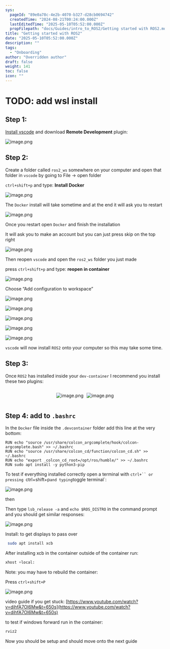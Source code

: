 ```yaml
---
sys:
  pageId: "89e0a78c-4e2b-4070-b327-d28cb0694742"
  createdTime: "2024-08-21T00:24:00.000Z"
  lastEditedTime: "2025-05-10T05:52:00.000Z"
  propFilepath: "docs/Guides/intro_to_ROS2/Getting started with ROS2.md"
title: "Getting started with ROS2"
date: "2025-05-10T05:52:00.000Z"
description: ""
tags:
  - "Onboarding"
author: "Overridden author"
draft: false
weight: 141
toc: false
icon: ""
---
```


# TODO: add wsl install

## Step 1:

[Install vscode](https://code.visualstudio.com/download) and download **Remote Development** plugin:

![image.png](https://prod-files-secure.s3.us-west-2.amazonaws.com/d518164a-d88e-44d1-a4ee-3adb3bd8bce0/efb52993-1881-4a40-b95e-6f020334f022/image.png?X-Amz-Algorithm=AWS4-HMAC-SHA256&X-Amz-Content-Sha256=UNSIGNED-PAYLOAD&X-Amz-Credential=ASIAZI2LB4663LGZI2NE%2F20250610%2Fus-west-2%2Fs3%2Faws4_request&X-Amz-Date=20250610T210846Z&X-Amz-Expires=3600&X-Amz-Security-Token=IQoJb3JpZ2luX2VjEO3%2F%2F%2F%2F%2F%2F%2F%2F%2F%2FwEaCXVzLXdlc3QtMiJHMEUCIEQ8rHOHBWHcSuj%2FnCdk30wajJoS1XIByz9eIsRbcpy%2FAiEArU5pnkDX%2BsuIm0njxzoFZLyzYcMqro6jrn3Dq4baUzUqiAQIxv%2F%2F%2F%2F%2F%2F%2F%2F%2F%2FARAAGgw2Mzc0MjMxODM4MDUiDHtPhq3UYk5bRRMCbircA0H8SQGj%2FoJCWUrRGzQfQ6IoGP6H3dY75A0IpVfHNR9OoD35YMih9FyOTC7aU7p5ZgL7vv%2BYMSoOETMV56%2BKnxmFexsGWlHwjP7TjUaT5SalRrNy1V%2BfdbZ530AXMGVLLSww5NnrypRnalvu2blOObaKjsUvOe%2Bu%2BgZhZK9LQszfWVHnMbjoxoMVl2doCZnDGCW0zZU0n0eDxCRjku%2FBnATcSwJcTK%2B2gw75Zhy2LM4BnpyyL2y2rBG%2F7fcqE8ZglPNow2M1%2FftNCWQHzQXMy68b0eWOI8JeURTp68bwVPpL1McjbYMi%2F%2BSxuXJp2FXAwrvhIdQ4yQnXYdUdSmA6n5v79pEuWG67qorXEr3lodHbUPp9BY3x%2BrMI4zB8Ah8xxrHi2JSFvBkZHy3leCjcwBACdvKxKCyAVOvAqEPRiK32%2FRAc8wsirT7kJjUQg5ic2htnz1hyIDpl8XzUojQwZz2AhxEu8r58KRpOtYx%2F3WdubmbMWs2UhA2oMMZ%2By7T9pqrKarX0hnR2UHCY4gMCfRfBtvM1lpzmPjD6lIEkRNiOnQ4GgK08tfEfv%2F%2BRdJcUZMddDsCZFT6JM6zNpTxt6BfxiA2cF2bwzfeyvc1TtYMAjvFg2XYUfNlefT9tMKSzosIGOqUBuQ6eR7K8ubvRtt%2F3Xrfck%2BiCVXlDrwG6tngvMELXz%2FOO9iT9BWYUri558S%2F0WksEAdwn6NOwfAqhtB6f6rTHDut3VEiPsSKmIwWLNfbMfDaR2r8EOaFluI6N9OJAHoI3GMlBcXWEVBzXGX61aTaeHupN00YUx8IeaGyghI7eWZ%2F%2BjpF1zh3datqLHO0ZEcnZ%2F3eQCGbFEpaX7fojQFLL%2B9A4LacG&X-Amz-Signature=634ac8c45bbb577fe16afd8ca60fa63656b3c6b47cf7ace0056c868a6090920b&X-Amz-SignedHeaders=host&x-amz-checksum-mode=ENABLED&x-id=GetObject)

## Step 2:

Create a folder called `ros2_ws` somewhere on your computer and open that folder in `vscode` by going to File → open folder 

`ctrl+shift+p` and type: **Install Docker**

![image.png](https://prod-files-secure.s3.us-west-2.amazonaws.com/d518164a-d88e-44d1-a4ee-3adb3bd8bce0/2269dc0e-1cd5-47ff-bceb-c04ad9b2eab0/image.png?X-Amz-Algorithm=AWS4-HMAC-SHA256&X-Amz-Content-Sha256=UNSIGNED-PAYLOAD&X-Amz-Credential=ASIAZI2LB4663LGZI2NE%2F20250610%2Fus-west-2%2Fs3%2Faws4_request&X-Amz-Date=20250610T210846Z&X-Amz-Expires=3600&X-Amz-Security-Token=IQoJb3JpZ2luX2VjEO3%2F%2F%2F%2F%2F%2F%2F%2F%2F%2FwEaCXVzLXdlc3QtMiJHMEUCIEQ8rHOHBWHcSuj%2FnCdk30wajJoS1XIByz9eIsRbcpy%2FAiEArU5pnkDX%2BsuIm0njxzoFZLyzYcMqro6jrn3Dq4baUzUqiAQIxv%2F%2F%2F%2F%2F%2F%2F%2F%2F%2FARAAGgw2Mzc0MjMxODM4MDUiDHtPhq3UYk5bRRMCbircA0H8SQGj%2FoJCWUrRGzQfQ6IoGP6H3dY75A0IpVfHNR9OoD35YMih9FyOTC7aU7p5ZgL7vv%2BYMSoOETMV56%2BKnxmFexsGWlHwjP7TjUaT5SalRrNy1V%2BfdbZ530AXMGVLLSww5NnrypRnalvu2blOObaKjsUvOe%2Bu%2BgZhZK9LQszfWVHnMbjoxoMVl2doCZnDGCW0zZU0n0eDxCRjku%2FBnATcSwJcTK%2B2gw75Zhy2LM4BnpyyL2y2rBG%2F7fcqE8ZglPNow2M1%2FftNCWQHzQXMy68b0eWOI8JeURTp68bwVPpL1McjbYMi%2F%2BSxuXJp2FXAwrvhIdQ4yQnXYdUdSmA6n5v79pEuWG67qorXEr3lodHbUPp9BY3x%2BrMI4zB8Ah8xxrHi2JSFvBkZHy3leCjcwBACdvKxKCyAVOvAqEPRiK32%2FRAc8wsirT7kJjUQg5ic2htnz1hyIDpl8XzUojQwZz2AhxEu8r58KRpOtYx%2F3WdubmbMWs2UhA2oMMZ%2By7T9pqrKarX0hnR2UHCY4gMCfRfBtvM1lpzmPjD6lIEkRNiOnQ4GgK08tfEfv%2F%2BRdJcUZMddDsCZFT6JM6zNpTxt6BfxiA2cF2bwzfeyvc1TtYMAjvFg2XYUfNlefT9tMKSzosIGOqUBuQ6eR7K8ubvRtt%2F3Xrfck%2BiCVXlDrwG6tngvMELXz%2FOO9iT9BWYUri558S%2F0WksEAdwn6NOwfAqhtB6f6rTHDut3VEiPsSKmIwWLNfbMfDaR2r8EOaFluI6N9OJAHoI3GMlBcXWEVBzXGX61aTaeHupN00YUx8IeaGyghI7eWZ%2F%2BjpF1zh3datqLHO0ZEcnZ%2F3eQCGbFEpaX7fojQFLL%2B9A4LacG&X-Amz-Signature=a61c6da57d32635cfdd8c3c4f975390b7c767f9631a24d2b09540cc99d71854e&X-Amz-SignedHeaders=host&x-amz-checksum-mode=ENABLED&x-id=GetObject)

The `Docker` install will take sometime and at the end it will ask you to restart

![image.png](https://prod-files-secure.s3.us-west-2.amazonaws.com/d518164a-d88e-44d1-a4ee-3adb3bd8bce0/ed233f78-be33-4b1f-b89c-9c346c0e961e/image.png?X-Amz-Algorithm=AWS4-HMAC-SHA256&X-Amz-Content-Sha256=UNSIGNED-PAYLOAD&X-Amz-Credential=ASIAZI2LB4663LGZI2NE%2F20250610%2Fus-west-2%2Fs3%2Faws4_request&X-Amz-Date=20250610T210846Z&X-Amz-Expires=3600&X-Amz-Security-Token=IQoJb3JpZ2luX2VjEO3%2F%2F%2F%2F%2F%2F%2F%2F%2F%2FwEaCXVzLXdlc3QtMiJHMEUCIEQ8rHOHBWHcSuj%2FnCdk30wajJoS1XIByz9eIsRbcpy%2FAiEArU5pnkDX%2BsuIm0njxzoFZLyzYcMqro6jrn3Dq4baUzUqiAQIxv%2F%2F%2F%2F%2F%2F%2F%2F%2F%2FARAAGgw2Mzc0MjMxODM4MDUiDHtPhq3UYk5bRRMCbircA0H8SQGj%2FoJCWUrRGzQfQ6IoGP6H3dY75A0IpVfHNR9OoD35YMih9FyOTC7aU7p5ZgL7vv%2BYMSoOETMV56%2BKnxmFexsGWlHwjP7TjUaT5SalRrNy1V%2BfdbZ530AXMGVLLSww5NnrypRnalvu2blOObaKjsUvOe%2Bu%2BgZhZK9LQszfWVHnMbjoxoMVl2doCZnDGCW0zZU0n0eDxCRjku%2FBnATcSwJcTK%2B2gw75Zhy2LM4BnpyyL2y2rBG%2F7fcqE8ZglPNow2M1%2FftNCWQHzQXMy68b0eWOI8JeURTp68bwVPpL1McjbYMi%2F%2BSxuXJp2FXAwrvhIdQ4yQnXYdUdSmA6n5v79pEuWG67qorXEr3lodHbUPp9BY3x%2BrMI4zB8Ah8xxrHi2JSFvBkZHy3leCjcwBACdvKxKCyAVOvAqEPRiK32%2FRAc8wsirT7kJjUQg5ic2htnz1hyIDpl8XzUojQwZz2AhxEu8r58KRpOtYx%2F3WdubmbMWs2UhA2oMMZ%2By7T9pqrKarX0hnR2UHCY4gMCfRfBtvM1lpzmPjD6lIEkRNiOnQ4GgK08tfEfv%2F%2BRdJcUZMddDsCZFT6JM6zNpTxt6BfxiA2cF2bwzfeyvc1TtYMAjvFg2XYUfNlefT9tMKSzosIGOqUBuQ6eR7K8ubvRtt%2F3Xrfck%2BiCVXlDrwG6tngvMELXz%2FOO9iT9BWYUri558S%2F0WksEAdwn6NOwfAqhtB6f6rTHDut3VEiPsSKmIwWLNfbMfDaR2r8EOaFluI6N9OJAHoI3GMlBcXWEVBzXGX61aTaeHupN00YUx8IeaGyghI7eWZ%2F%2BjpF1zh3datqLHO0ZEcnZ%2F3eQCGbFEpaX7fojQFLL%2B9A4LacG&X-Amz-Signature=51f02e89b669d704445b0f830d08efcff50bf07a9859ccbdbb339568572ba01a&X-Amz-SignedHeaders=host&x-amz-checksum-mode=ENABLED&x-id=GetObject)

Once you restart open `Docker` and finish the installation

It will ask you to make an account but you can just press skip on the top right

![image.png](https://prod-files-secure.s3.us-west-2.amazonaws.com/d518164a-d88e-44d1-a4ee-3adb3bd8bce0/21010ad9-1659-4fd9-9f59-9932a09b2a3d/image.png?X-Amz-Algorithm=AWS4-HMAC-SHA256&X-Amz-Content-Sha256=UNSIGNED-PAYLOAD&X-Amz-Credential=ASIAZI2LB4663LGZI2NE%2F20250610%2Fus-west-2%2Fs3%2Faws4_request&X-Amz-Date=20250610T210846Z&X-Amz-Expires=3600&X-Amz-Security-Token=IQoJb3JpZ2luX2VjEO3%2F%2F%2F%2F%2F%2F%2F%2F%2F%2FwEaCXVzLXdlc3QtMiJHMEUCIEQ8rHOHBWHcSuj%2FnCdk30wajJoS1XIByz9eIsRbcpy%2FAiEArU5pnkDX%2BsuIm0njxzoFZLyzYcMqro6jrn3Dq4baUzUqiAQIxv%2F%2F%2F%2F%2F%2F%2F%2F%2F%2FARAAGgw2Mzc0MjMxODM4MDUiDHtPhq3UYk5bRRMCbircA0H8SQGj%2FoJCWUrRGzQfQ6IoGP6H3dY75A0IpVfHNR9OoD35YMih9FyOTC7aU7p5ZgL7vv%2BYMSoOETMV56%2BKnxmFexsGWlHwjP7TjUaT5SalRrNy1V%2BfdbZ530AXMGVLLSww5NnrypRnalvu2blOObaKjsUvOe%2Bu%2BgZhZK9LQszfWVHnMbjoxoMVl2doCZnDGCW0zZU0n0eDxCRjku%2FBnATcSwJcTK%2B2gw75Zhy2LM4BnpyyL2y2rBG%2F7fcqE8ZglPNow2M1%2FftNCWQHzQXMy68b0eWOI8JeURTp68bwVPpL1McjbYMi%2F%2BSxuXJp2FXAwrvhIdQ4yQnXYdUdSmA6n5v79pEuWG67qorXEr3lodHbUPp9BY3x%2BrMI4zB8Ah8xxrHi2JSFvBkZHy3leCjcwBACdvKxKCyAVOvAqEPRiK32%2FRAc8wsirT7kJjUQg5ic2htnz1hyIDpl8XzUojQwZz2AhxEu8r58KRpOtYx%2F3WdubmbMWs2UhA2oMMZ%2By7T9pqrKarX0hnR2UHCY4gMCfRfBtvM1lpzmPjD6lIEkRNiOnQ4GgK08tfEfv%2F%2BRdJcUZMddDsCZFT6JM6zNpTxt6BfxiA2cF2bwzfeyvc1TtYMAjvFg2XYUfNlefT9tMKSzosIGOqUBuQ6eR7K8ubvRtt%2F3Xrfck%2BiCVXlDrwG6tngvMELXz%2FOO9iT9BWYUri558S%2F0WksEAdwn6NOwfAqhtB6f6rTHDut3VEiPsSKmIwWLNfbMfDaR2r8EOaFluI6N9OJAHoI3GMlBcXWEVBzXGX61aTaeHupN00YUx8IeaGyghI7eWZ%2F%2BjpF1zh3datqLHO0ZEcnZ%2F3eQCGbFEpaX7fojQFLL%2B9A4LacG&X-Amz-Signature=210f9b492750bd585c1ef3c17fdc8273758792b10e553d19e3f8207f2c48de06&X-Amz-SignedHeaders=host&x-amz-checksum-mode=ENABLED&x-id=GetObject)

Then reopen `vscode` and open the `ros2_ws` folder you just made

press `ctrl+shift+p` and type: **reopen in container**

![image.png](https://prod-files-secure.s3.us-west-2.amazonaws.com/d518164a-d88e-44d1-a4ee-3adb3bd8bce0/4e93b8c2-41ad-488c-8095-c74205196118/image.png?X-Amz-Algorithm=AWS4-HMAC-SHA256&X-Amz-Content-Sha256=UNSIGNED-PAYLOAD&X-Amz-Credential=ASIAZI2LB4663LGZI2NE%2F20250610%2Fus-west-2%2Fs3%2Faws4_request&X-Amz-Date=20250610T210846Z&X-Amz-Expires=3600&X-Amz-Security-Token=IQoJb3JpZ2luX2VjEO3%2F%2F%2F%2F%2F%2F%2F%2F%2F%2FwEaCXVzLXdlc3QtMiJHMEUCIEQ8rHOHBWHcSuj%2FnCdk30wajJoS1XIByz9eIsRbcpy%2FAiEArU5pnkDX%2BsuIm0njxzoFZLyzYcMqro6jrn3Dq4baUzUqiAQIxv%2F%2F%2F%2F%2F%2F%2F%2F%2F%2FARAAGgw2Mzc0MjMxODM4MDUiDHtPhq3UYk5bRRMCbircA0H8SQGj%2FoJCWUrRGzQfQ6IoGP6H3dY75A0IpVfHNR9OoD35YMih9FyOTC7aU7p5ZgL7vv%2BYMSoOETMV56%2BKnxmFexsGWlHwjP7TjUaT5SalRrNy1V%2BfdbZ530AXMGVLLSww5NnrypRnalvu2blOObaKjsUvOe%2Bu%2BgZhZK9LQszfWVHnMbjoxoMVl2doCZnDGCW0zZU0n0eDxCRjku%2FBnATcSwJcTK%2B2gw75Zhy2LM4BnpyyL2y2rBG%2F7fcqE8ZglPNow2M1%2FftNCWQHzQXMy68b0eWOI8JeURTp68bwVPpL1McjbYMi%2F%2BSxuXJp2FXAwrvhIdQ4yQnXYdUdSmA6n5v79pEuWG67qorXEr3lodHbUPp9BY3x%2BrMI4zB8Ah8xxrHi2JSFvBkZHy3leCjcwBACdvKxKCyAVOvAqEPRiK32%2FRAc8wsirT7kJjUQg5ic2htnz1hyIDpl8XzUojQwZz2AhxEu8r58KRpOtYx%2F3WdubmbMWs2UhA2oMMZ%2By7T9pqrKarX0hnR2UHCY4gMCfRfBtvM1lpzmPjD6lIEkRNiOnQ4GgK08tfEfv%2F%2BRdJcUZMddDsCZFT6JM6zNpTxt6BfxiA2cF2bwzfeyvc1TtYMAjvFg2XYUfNlefT9tMKSzosIGOqUBuQ6eR7K8ubvRtt%2F3Xrfck%2BiCVXlDrwG6tngvMELXz%2FOO9iT9BWYUri558S%2F0WksEAdwn6NOwfAqhtB6f6rTHDut3VEiPsSKmIwWLNfbMfDaR2r8EOaFluI6N9OJAHoI3GMlBcXWEVBzXGX61aTaeHupN00YUx8IeaGyghI7eWZ%2F%2BjpF1zh3datqLHO0ZEcnZ%2F3eQCGbFEpaX7fojQFLL%2B9A4LacG&X-Amz-Signature=3a46ed6b951c93b6700371fd7967b022e8f8705f452083054b331d08d6e3fdb9&X-Amz-SignedHeaders=host&x-amz-checksum-mode=ENABLED&x-id=GetObject)

Choose “Add configuration to workspace”

![image.png](https://prod-files-secure.s3.us-west-2.amazonaws.com/d518164a-d88e-44d1-a4ee-3adb3bd8bce0/9560b282-5060-4989-ba37-97e7b2c22476/image.png?X-Amz-Algorithm=AWS4-HMAC-SHA256&X-Amz-Content-Sha256=UNSIGNED-PAYLOAD&X-Amz-Credential=ASIAZI2LB4663LGZI2NE%2F20250610%2Fus-west-2%2Fs3%2Faws4_request&X-Amz-Date=20250610T210846Z&X-Amz-Expires=3600&X-Amz-Security-Token=IQoJb3JpZ2luX2VjEO3%2F%2F%2F%2F%2F%2F%2F%2F%2F%2FwEaCXVzLXdlc3QtMiJHMEUCIEQ8rHOHBWHcSuj%2FnCdk30wajJoS1XIByz9eIsRbcpy%2FAiEArU5pnkDX%2BsuIm0njxzoFZLyzYcMqro6jrn3Dq4baUzUqiAQIxv%2F%2F%2F%2F%2F%2F%2F%2F%2F%2FARAAGgw2Mzc0MjMxODM4MDUiDHtPhq3UYk5bRRMCbircA0H8SQGj%2FoJCWUrRGzQfQ6IoGP6H3dY75A0IpVfHNR9OoD35YMih9FyOTC7aU7p5ZgL7vv%2BYMSoOETMV56%2BKnxmFexsGWlHwjP7TjUaT5SalRrNy1V%2BfdbZ530AXMGVLLSww5NnrypRnalvu2blOObaKjsUvOe%2Bu%2BgZhZK9LQszfWVHnMbjoxoMVl2doCZnDGCW0zZU0n0eDxCRjku%2FBnATcSwJcTK%2B2gw75Zhy2LM4BnpyyL2y2rBG%2F7fcqE8ZglPNow2M1%2FftNCWQHzQXMy68b0eWOI8JeURTp68bwVPpL1McjbYMi%2F%2BSxuXJp2FXAwrvhIdQ4yQnXYdUdSmA6n5v79pEuWG67qorXEr3lodHbUPp9BY3x%2BrMI4zB8Ah8xxrHi2JSFvBkZHy3leCjcwBACdvKxKCyAVOvAqEPRiK32%2FRAc8wsirT7kJjUQg5ic2htnz1hyIDpl8XzUojQwZz2AhxEu8r58KRpOtYx%2F3WdubmbMWs2UhA2oMMZ%2By7T9pqrKarX0hnR2UHCY4gMCfRfBtvM1lpzmPjD6lIEkRNiOnQ4GgK08tfEfv%2F%2BRdJcUZMddDsCZFT6JM6zNpTxt6BfxiA2cF2bwzfeyvc1TtYMAjvFg2XYUfNlefT9tMKSzosIGOqUBuQ6eR7K8ubvRtt%2F3Xrfck%2BiCVXlDrwG6tngvMELXz%2FOO9iT9BWYUri558S%2F0WksEAdwn6NOwfAqhtB6f6rTHDut3VEiPsSKmIwWLNfbMfDaR2r8EOaFluI6N9OJAHoI3GMlBcXWEVBzXGX61aTaeHupN00YUx8IeaGyghI7eWZ%2F%2BjpF1zh3datqLHO0ZEcnZ%2F3eQCGbFEpaX7fojQFLL%2B9A4LacG&X-Amz-Signature=052fc4d7e39c2a33d662165d9fe13f50fa9377db604eced30e1aa577b454ce89&X-Amz-SignedHeaders=host&x-amz-checksum-mode=ENABLED&x-id=GetObject)

![image.png](https://prod-files-secure.s3.us-west-2.amazonaws.com/d518164a-d88e-44d1-a4ee-3adb3bd8bce0/2ee63f81-886b-48e8-a553-dc6e5eac99e4/image.png?X-Amz-Algorithm=AWS4-HMAC-SHA256&X-Amz-Content-Sha256=UNSIGNED-PAYLOAD&X-Amz-Credential=ASIAZI2LB4663LGZI2NE%2F20250610%2Fus-west-2%2Fs3%2Faws4_request&X-Amz-Date=20250610T210846Z&X-Amz-Expires=3600&X-Amz-Security-Token=IQoJb3JpZ2luX2VjEO3%2F%2F%2F%2F%2F%2F%2F%2F%2F%2FwEaCXVzLXdlc3QtMiJHMEUCIEQ8rHOHBWHcSuj%2FnCdk30wajJoS1XIByz9eIsRbcpy%2FAiEArU5pnkDX%2BsuIm0njxzoFZLyzYcMqro6jrn3Dq4baUzUqiAQIxv%2F%2F%2F%2F%2F%2F%2F%2F%2F%2FARAAGgw2Mzc0MjMxODM4MDUiDHtPhq3UYk5bRRMCbircA0H8SQGj%2FoJCWUrRGzQfQ6IoGP6H3dY75A0IpVfHNR9OoD35YMih9FyOTC7aU7p5ZgL7vv%2BYMSoOETMV56%2BKnxmFexsGWlHwjP7TjUaT5SalRrNy1V%2BfdbZ530AXMGVLLSww5NnrypRnalvu2blOObaKjsUvOe%2Bu%2BgZhZK9LQszfWVHnMbjoxoMVl2doCZnDGCW0zZU0n0eDxCRjku%2FBnATcSwJcTK%2B2gw75Zhy2LM4BnpyyL2y2rBG%2F7fcqE8ZglPNow2M1%2FftNCWQHzQXMy68b0eWOI8JeURTp68bwVPpL1McjbYMi%2F%2BSxuXJp2FXAwrvhIdQ4yQnXYdUdSmA6n5v79pEuWG67qorXEr3lodHbUPp9BY3x%2BrMI4zB8Ah8xxrHi2JSFvBkZHy3leCjcwBACdvKxKCyAVOvAqEPRiK32%2FRAc8wsirT7kJjUQg5ic2htnz1hyIDpl8XzUojQwZz2AhxEu8r58KRpOtYx%2F3WdubmbMWs2UhA2oMMZ%2By7T9pqrKarX0hnR2UHCY4gMCfRfBtvM1lpzmPjD6lIEkRNiOnQ4GgK08tfEfv%2F%2BRdJcUZMddDsCZFT6JM6zNpTxt6BfxiA2cF2bwzfeyvc1TtYMAjvFg2XYUfNlefT9tMKSzosIGOqUBuQ6eR7K8ubvRtt%2F3Xrfck%2BiCVXlDrwG6tngvMELXz%2FOO9iT9BWYUri558S%2F0WksEAdwn6NOwfAqhtB6f6rTHDut3VEiPsSKmIwWLNfbMfDaR2r8EOaFluI6N9OJAHoI3GMlBcXWEVBzXGX61aTaeHupN00YUx8IeaGyghI7eWZ%2F%2BjpF1zh3datqLHO0ZEcnZ%2F3eQCGbFEpaX7fojQFLL%2B9A4LacG&X-Amz-Signature=e5df7022f14cfe95f5bfe2b20f09148ee777af9e7ebfb69a864c660b3cbfd0cf&X-Amz-SignedHeaders=host&x-amz-checksum-mode=ENABLED&x-id=GetObject)

![image.png](https://prod-files-secure.s3.us-west-2.amazonaws.com/d518164a-d88e-44d1-a4ee-3adb3bd8bce0/ae1580b2-b048-407e-aed9-b584224a7a04/image.png?X-Amz-Algorithm=AWS4-HMAC-SHA256&X-Amz-Content-Sha256=UNSIGNED-PAYLOAD&X-Amz-Credential=ASIAZI2LB4663LGZI2NE%2F20250610%2Fus-west-2%2Fs3%2Faws4_request&X-Amz-Date=20250610T210846Z&X-Amz-Expires=3600&X-Amz-Security-Token=IQoJb3JpZ2luX2VjEO3%2F%2F%2F%2F%2F%2F%2F%2F%2F%2FwEaCXVzLXdlc3QtMiJHMEUCIEQ8rHOHBWHcSuj%2FnCdk30wajJoS1XIByz9eIsRbcpy%2FAiEArU5pnkDX%2BsuIm0njxzoFZLyzYcMqro6jrn3Dq4baUzUqiAQIxv%2F%2F%2F%2F%2F%2F%2F%2F%2F%2FARAAGgw2Mzc0MjMxODM4MDUiDHtPhq3UYk5bRRMCbircA0H8SQGj%2FoJCWUrRGzQfQ6IoGP6H3dY75A0IpVfHNR9OoD35YMih9FyOTC7aU7p5ZgL7vv%2BYMSoOETMV56%2BKnxmFexsGWlHwjP7TjUaT5SalRrNy1V%2BfdbZ530AXMGVLLSww5NnrypRnalvu2blOObaKjsUvOe%2Bu%2BgZhZK9LQszfWVHnMbjoxoMVl2doCZnDGCW0zZU0n0eDxCRjku%2FBnATcSwJcTK%2B2gw75Zhy2LM4BnpyyL2y2rBG%2F7fcqE8ZglPNow2M1%2FftNCWQHzQXMy68b0eWOI8JeURTp68bwVPpL1McjbYMi%2F%2BSxuXJp2FXAwrvhIdQ4yQnXYdUdSmA6n5v79pEuWG67qorXEr3lodHbUPp9BY3x%2BrMI4zB8Ah8xxrHi2JSFvBkZHy3leCjcwBACdvKxKCyAVOvAqEPRiK32%2FRAc8wsirT7kJjUQg5ic2htnz1hyIDpl8XzUojQwZz2AhxEu8r58KRpOtYx%2F3WdubmbMWs2UhA2oMMZ%2By7T9pqrKarX0hnR2UHCY4gMCfRfBtvM1lpzmPjD6lIEkRNiOnQ4GgK08tfEfv%2F%2BRdJcUZMddDsCZFT6JM6zNpTxt6BfxiA2cF2bwzfeyvc1TtYMAjvFg2XYUfNlefT9tMKSzosIGOqUBuQ6eR7K8ubvRtt%2F3Xrfck%2BiCVXlDrwG6tngvMELXz%2FOO9iT9BWYUri558S%2F0WksEAdwn6NOwfAqhtB6f6rTHDut3VEiPsSKmIwWLNfbMfDaR2r8EOaFluI6N9OJAHoI3GMlBcXWEVBzXGX61aTaeHupN00YUx8IeaGyghI7eWZ%2F%2BjpF1zh3datqLHO0ZEcnZ%2F3eQCGbFEpaX7fojQFLL%2B9A4LacG&X-Amz-Signature=417920f4ce2a517575559a76a498c60c4b6a457bdf6343001ca7cfc9be73a2e1&X-Amz-SignedHeaders=host&x-amz-checksum-mode=ENABLED&x-id=GetObject)

![image.png](https://prod-files-secure.s3.us-west-2.amazonaws.com/d518164a-d88e-44d1-a4ee-3adb3bd8bce0/53255b28-f75e-430f-b9e3-c0ac8577e42b/image.png?X-Amz-Algorithm=AWS4-HMAC-SHA256&X-Amz-Content-Sha256=UNSIGNED-PAYLOAD&X-Amz-Credential=ASIAZI2LB4663LGZI2NE%2F20250610%2Fus-west-2%2Fs3%2Faws4_request&X-Amz-Date=20250610T210846Z&X-Amz-Expires=3600&X-Amz-Security-Token=IQoJb3JpZ2luX2VjEO3%2F%2F%2F%2F%2F%2F%2F%2F%2F%2FwEaCXVzLXdlc3QtMiJHMEUCIEQ8rHOHBWHcSuj%2FnCdk30wajJoS1XIByz9eIsRbcpy%2FAiEArU5pnkDX%2BsuIm0njxzoFZLyzYcMqro6jrn3Dq4baUzUqiAQIxv%2F%2F%2F%2F%2F%2F%2F%2F%2F%2FARAAGgw2Mzc0MjMxODM4MDUiDHtPhq3UYk5bRRMCbircA0H8SQGj%2FoJCWUrRGzQfQ6IoGP6H3dY75A0IpVfHNR9OoD35YMih9FyOTC7aU7p5ZgL7vv%2BYMSoOETMV56%2BKnxmFexsGWlHwjP7TjUaT5SalRrNy1V%2BfdbZ530AXMGVLLSww5NnrypRnalvu2blOObaKjsUvOe%2Bu%2BgZhZK9LQszfWVHnMbjoxoMVl2doCZnDGCW0zZU0n0eDxCRjku%2FBnATcSwJcTK%2B2gw75Zhy2LM4BnpyyL2y2rBG%2F7fcqE8ZglPNow2M1%2FftNCWQHzQXMy68b0eWOI8JeURTp68bwVPpL1McjbYMi%2F%2BSxuXJp2FXAwrvhIdQ4yQnXYdUdSmA6n5v79pEuWG67qorXEr3lodHbUPp9BY3x%2BrMI4zB8Ah8xxrHi2JSFvBkZHy3leCjcwBACdvKxKCyAVOvAqEPRiK32%2FRAc8wsirT7kJjUQg5ic2htnz1hyIDpl8XzUojQwZz2AhxEu8r58KRpOtYx%2F3WdubmbMWs2UhA2oMMZ%2By7T9pqrKarX0hnR2UHCY4gMCfRfBtvM1lpzmPjD6lIEkRNiOnQ4GgK08tfEfv%2F%2BRdJcUZMddDsCZFT6JM6zNpTxt6BfxiA2cF2bwzfeyvc1TtYMAjvFg2XYUfNlefT9tMKSzosIGOqUBuQ6eR7K8ubvRtt%2F3Xrfck%2BiCVXlDrwG6tngvMELXz%2FOO9iT9BWYUri558S%2F0WksEAdwn6NOwfAqhtB6f6rTHDut3VEiPsSKmIwWLNfbMfDaR2r8EOaFluI6N9OJAHoI3GMlBcXWEVBzXGX61aTaeHupN00YUx8IeaGyghI7eWZ%2F%2BjpF1zh3datqLHO0ZEcnZ%2F3eQCGbFEpaX7fojQFLL%2B9A4LacG&X-Amz-Signature=40870d8cf7f8bd922c863af1e4eb2e8b7848502494a962e2900ae8611bb6cb01&X-Amz-SignedHeaders=host&x-amz-checksum-mode=ENABLED&x-id=GetObject)

![image.png](https://prod-files-secure.s3.us-west-2.amazonaws.com/d518164a-d88e-44d1-a4ee-3adb3bd8bce0/7c562767-5af9-4ffb-97d1-327bcdf4ee00/image.png?X-Amz-Algorithm=AWS4-HMAC-SHA256&X-Amz-Content-Sha256=UNSIGNED-PAYLOAD&X-Amz-Credential=ASIAZI2LB4663LGZI2NE%2F20250610%2Fus-west-2%2Fs3%2Faws4_request&X-Amz-Date=20250610T210846Z&X-Amz-Expires=3600&X-Amz-Security-Token=IQoJb3JpZ2luX2VjEO3%2F%2F%2F%2F%2F%2F%2F%2F%2F%2FwEaCXVzLXdlc3QtMiJHMEUCIEQ8rHOHBWHcSuj%2FnCdk30wajJoS1XIByz9eIsRbcpy%2FAiEArU5pnkDX%2BsuIm0njxzoFZLyzYcMqro6jrn3Dq4baUzUqiAQIxv%2F%2F%2F%2F%2F%2F%2F%2F%2F%2FARAAGgw2Mzc0MjMxODM4MDUiDHtPhq3UYk5bRRMCbircA0H8SQGj%2FoJCWUrRGzQfQ6IoGP6H3dY75A0IpVfHNR9OoD35YMih9FyOTC7aU7p5ZgL7vv%2BYMSoOETMV56%2BKnxmFexsGWlHwjP7TjUaT5SalRrNy1V%2BfdbZ530AXMGVLLSww5NnrypRnalvu2blOObaKjsUvOe%2Bu%2BgZhZK9LQszfWVHnMbjoxoMVl2doCZnDGCW0zZU0n0eDxCRjku%2FBnATcSwJcTK%2B2gw75Zhy2LM4BnpyyL2y2rBG%2F7fcqE8ZglPNow2M1%2FftNCWQHzQXMy68b0eWOI8JeURTp68bwVPpL1McjbYMi%2F%2BSxuXJp2FXAwrvhIdQ4yQnXYdUdSmA6n5v79pEuWG67qorXEr3lodHbUPp9BY3x%2BrMI4zB8Ah8xxrHi2JSFvBkZHy3leCjcwBACdvKxKCyAVOvAqEPRiK32%2FRAc8wsirT7kJjUQg5ic2htnz1hyIDpl8XzUojQwZz2AhxEu8r58KRpOtYx%2F3WdubmbMWs2UhA2oMMZ%2By7T9pqrKarX0hnR2UHCY4gMCfRfBtvM1lpzmPjD6lIEkRNiOnQ4GgK08tfEfv%2F%2BRdJcUZMddDsCZFT6JM6zNpTxt6BfxiA2cF2bwzfeyvc1TtYMAjvFg2XYUfNlefT9tMKSzosIGOqUBuQ6eR7K8ubvRtt%2F3Xrfck%2BiCVXlDrwG6tngvMELXz%2FOO9iT9BWYUri558S%2F0WksEAdwn6NOwfAqhtB6f6rTHDut3VEiPsSKmIwWLNfbMfDaR2r8EOaFluI6N9OJAHoI3GMlBcXWEVBzXGX61aTaeHupN00YUx8IeaGyghI7eWZ%2F%2BjpF1zh3datqLHO0ZEcnZ%2F3eQCGbFEpaX7fojQFLL%2B9A4LacG&X-Amz-Signature=43ea3145b52b565a9d8e2aedf1c974cbdb02ad8cacf164b881cb1ef25073d2c0&X-Amz-SignedHeaders=host&x-amz-checksum-mode=ENABLED&x-id=GetObject)

`vscode` will now install `ROS2` onto your computer so this may take some time.

## Step 3:

Once `ROS2` has installed inside your `dev-container` I recommend you install these two plugins:

<div style="display: flex;flex-direction: row; column-gap:10px; max-width: 630px;justify-content: center;">
<div>

![image.png](https://prod-files-secure.s3.us-west-2.amazonaws.com/d518164a-d88e-44d1-a4ee-3adb3bd8bce0/3fc3d550-5a54-4ba1-ba6b-faa01cdb7369/image.png?X-Amz-Algorithm=AWS4-HMAC-SHA256&X-Amz-Content-Sha256=UNSIGNED-PAYLOAD&X-Amz-Credential=ASIAZI2LB4667P4TTVFO%2F20250610%2Fus-west-2%2Fs3%2Faws4_request&X-Amz-Date=20250610T210849Z&X-Amz-Expires=3600&X-Amz-Security-Token=IQoJb3JpZ2luX2VjEO3%2F%2F%2F%2F%2F%2F%2F%2F%2F%2FwEaCXVzLXdlc3QtMiJIMEYCIQCYQmJCJ885bAvgvS7ck9kIlK6%2Bv%2FH%2FHdO00IIBO7N3eAIhAOjroRmjdPM97eZ6Gt9o6MfnHSBFEFqLAVKEGap86zvdKogECMb%2F%2F%2F%2F%2F%2F%2F%2F%2F%2FwEQABoMNjM3NDIzMTgzODA1IgwdwRijCXXH%2FPi4by4q3AOqXf8vuCePMKdMECMxvU%2FS6YLUAtUXRrHaP6WAXkonT2YKmoxUsWNhGwMA3bg6f%2FicqJx0BPGkBeH847%2FXbATWOaBqoCnBwtNcwN%2F6WcKgLq5MVGSCG53OJQkH0DbziULgLt94j6%2Ff4O1I%2BIotj%2FO85wQJX34430058l3rMqm%2B661AWw%2Fs7DAP8MkvOjmLdCzbPoKWYh0A7TPseGBxtlSfXfVzaKIeSqOcVWIGhEaSm%2FScyqxzDeE6vuWAOMzu3bFf7oj6opgb0kl%2F38xFYSxqK3GuDDiMeD%2BTbgUYnXJUFS8cjATF%2B55PTXJxhSAsjqExrqRhKwEd2gjcwr1%2BiUDUq9BumiTt2Apxam1VyfCb3y0VomSqwMwHOQCyoV9a1ALSyblukOiZCZ%2BAH%2BJvm5YzC96y1gMUe9wwv9mG%2BXgTBzkqqybWKkOqMQ0%2FA424Pu00ShAVieMGS7Gprar2uySTMC8Ff1tTydnZ5cHAln4%2BHhn6ey%2BZA71%2BTEPV07AwmD17BtYdNK5XQ3PsMHkQglKSP5h%2By04NZvn0DMipZP00KoHbO5xDOxLGdASxeC3RqDGxt5pox17grTc8hSKpDAPBk2uQ%2F9Guzy0HYyou2emaaG9PRRagGm1xwYsBsjC7s6LCBjqkAW87NEJQlKsbSuB4%2Bu6nvq0EHR5rS14Wr%2FYw619qYXo%2BHbs%2FokXXC6UTFhXXaDi9QUyZy4ynPZJDzD9QHUDZQWVgU79OZM0MfO5cb4ETvANJHmpsSoRgMUfbvtKC%2FrAnaoCRocSeU%2Fla1rlGMcf6PwvzJ0QwYJ9CZRqJYPwoclmWU8BOi7lmDm%2F6owPPdYMJY6r6rXE%2Fr2w6198j6hw36Oq4E0Yr&X-Amz-Signature=532e70eb6ce94a78bd2ba69b8b3d7a4c22fd4395007a36b1d70061a5a7a99bdd&X-Amz-SignedHeaders=host&x-amz-checksum-mode=ENABLED&x-id=GetObject)

</div>
<div>

![image.png](https://prod-files-secure.s3.us-west-2.amazonaws.com/d518164a-d88e-44d1-a4ee-3adb3bd8bce0/d994cc66-13c2-4093-a5a3-f84cf4601a82/image.png?X-Amz-Algorithm=AWS4-HMAC-SHA256&X-Amz-Content-Sha256=UNSIGNED-PAYLOAD&X-Amz-Credential=ASIAZI2LB4663PCT2DEQ%2F20250610%2Fus-west-2%2Fs3%2Faws4_request&X-Amz-Date=20250610T210850Z&X-Amz-Expires=3600&X-Amz-Security-Token=IQoJb3JpZ2luX2VjEO3%2F%2F%2F%2F%2F%2F%2F%2F%2F%2FwEaCXVzLXdlc3QtMiJHMEUCIQCBdrnz%2BKTNWjoEnoUviIt162RcgGotQKzTsPPxMRZ3GwIgf4fpRnlW93IZ%2BTGey3F3bi%2Bw3mIZR9u2C90ygitq2M0qiAQIxv%2F%2F%2F%2F%2F%2F%2F%2F%2F%2FARAAGgw2Mzc0MjMxODM4MDUiDIjdzJAa%2FbJMxE2L%2FircAy3ud5nAP5s4S0jyVN9OxNJ7i9N1yMZEyybSqqQ4l3vCefgsw1W%2Br2hP6aFeC1DPCcgPbRJY9dvfVoUX6%2FId7NsL0dn6pi6256w49aM77wrlsIOBszrng%2FiehX9HV8izm5qWy5rPkq6y%2BXIJf0Y3yzcFPjfYpZkPwwbLpTw7p7%2B80bFSaY6znJM9ynW4mrpl2BCz7VlHRXKtXjUalqsg1e5th%2BV0dDxtkRQQprcQKxe7Tgchs3Kx2N1XlMv%2BDWvb32T70UxrcnTP3uYcCc%2B0THzc5iduaNNBGxH7eVA3WqEVIVTd%2FYUe%2FzrSPMlNROg9m3csFyriv9BQ6eNs5BAHWwOWx9Vhpa6ikqdYAcHEA5WwSC6Y%2B8fRBMVQim1GasTCAJxqGr%2FanO9IEggsN3D6biED%2FPrnZwhsTcbEYqJd%2Byyx8xb8vI1qqfhUu3LxawPtehFzbkFTxlqa6HrqSuii93n4xyDWteUydOkDZukBcVKs9fPJp9mwtJSjQMopb%2FRn24Afa%2BP2CI9rFaI5qCs8JEqkybMG3ZTeQkUs6j0pBrslVwpLKVeIubCVl2N0d6yqBWkjdlAjD6dz879RoGGK5DETOZVTxgDlH8A%2BCk6cdvb%2FtKL225mobxdjW3t8MK%2BzosIGOqUBTzY9bzeh0UWU5M%2FY8kSTTCmBJx5UNOIgsSgRlVQlxM19VrYyg50tJ2mlgLFeSe%2B2OtlNdC4Tas%2F7CVxMxCEFIGVssJWN8hsHs8tMhCf0jBz688zpK3jF1qOK9faOftZGGsYhSzkezFA8%2B48%2F60l1b6DXs24FWtFDCQMB0ZuvYxEL2p1NYwG2OOx2Xw3C9P098ZS2JRFyU9cmmlrb4PjvGaXeN8aP&X-Amz-Signature=34d9d51d126aa5c1d7e80f1c6b2af692c78dad71d0752d62357582542cb8fbdd&X-Amz-SignedHeaders=host&x-amz-checksum-mode=ENABLED&x-id=GetObject)

</div>
</div>

## Step 4: add to `.bashrc`

In the `Docker` file inside the `.devcontainer` folder add this line at the very bottom: 

```docker
RUN echo "source /usr/share/colcon_argcomplete/hook/colcon-argcomplete.bash" >> ~/.bashrc
RUN echo "source /usr/share/colcon_cd/function/colcon_cd.sh" >> ~/.bashrc
RUN echo "export _colcon_cd_root=/opt/ros/humble/" >> ~/.bashrc
RUN sudo apt install -y python3-pip 
```

To test if everything installed correctly open a terminal with `ctrl+`` or pressing `ctrl+shift+p` and typing `toggle terminal`:

![image.png](https://prod-files-secure.s3.us-west-2.amazonaws.com/d518164a-d88e-44d1-a4ee-3adb3bd8bce0/6a4943d8-b04e-4c02-9a58-775f3384d1a5/image.png?X-Amz-Algorithm=AWS4-HMAC-SHA256&X-Amz-Content-Sha256=UNSIGNED-PAYLOAD&X-Amz-Credential=ASIAZI2LB4663LGZI2NE%2F20250610%2Fus-west-2%2Fs3%2Faws4_request&X-Amz-Date=20250610T210846Z&X-Amz-Expires=3600&X-Amz-Security-Token=IQoJb3JpZ2luX2VjEO3%2F%2F%2F%2F%2F%2F%2F%2F%2F%2FwEaCXVzLXdlc3QtMiJHMEUCIEQ8rHOHBWHcSuj%2FnCdk30wajJoS1XIByz9eIsRbcpy%2FAiEArU5pnkDX%2BsuIm0njxzoFZLyzYcMqro6jrn3Dq4baUzUqiAQIxv%2F%2F%2F%2F%2F%2F%2F%2F%2F%2FARAAGgw2Mzc0MjMxODM4MDUiDHtPhq3UYk5bRRMCbircA0H8SQGj%2FoJCWUrRGzQfQ6IoGP6H3dY75A0IpVfHNR9OoD35YMih9FyOTC7aU7p5ZgL7vv%2BYMSoOETMV56%2BKnxmFexsGWlHwjP7TjUaT5SalRrNy1V%2BfdbZ530AXMGVLLSww5NnrypRnalvu2blOObaKjsUvOe%2Bu%2BgZhZK9LQszfWVHnMbjoxoMVl2doCZnDGCW0zZU0n0eDxCRjku%2FBnATcSwJcTK%2B2gw75Zhy2LM4BnpyyL2y2rBG%2F7fcqE8ZglPNow2M1%2FftNCWQHzQXMy68b0eWOI8JeURTp68bwVPpL1McjbYMi%2F%2BSxuXJp2FXAwrvhIdQ4yQnXYdUdSmA6n5v79pEuWG67qorXEr3lodHbUPp9BY3x%2BrMI4zB8Ah8xxrHi2JSFvBkZHy3leCjcwBACdvKxKCyAVOvAqEPRiK32%2FRAc8wsirT7kJjUQg5ic2htnz1hyIDpl8XzUojQwZz2AhxEu8r58KRpOtYx%2F3WdubmbMWs2UhA2oMMZ%2By7T9pqrKarX0hnR2UHCY4gMCfRfBtvM1lpzmPjD6lIEkRNiOnQ4GgK08tfEfv%2F%2BRdJcUZMddDsCZFT6JM6zNpTxt6BfxiA2cF2bwzfeyvc1TtYMAjvFg2XYUfNlefT9tMKSzosIGOqUBuQ6eR7K8ubvRtt%2F3Xrfck%2BiCVXlDrwG6tngvMELXz%2FOO9iT9BWYUri558S%2F0WksEAdwn6NOwfAqhtB6f6rTHDut3VEiPsSKmIwWLNfbMfDaR2r8EOaFluI6N9OJAHoI3GMlBcXWEVBzXGX61aTaeHupN00YUx8IeaGyghI7eWZ%2F%2BjpF1zh3datqLHO0ZEcnZ%2F3eQCGbFEpaX7fojQFLL%2B9A4LacG&X-Amz-Signature=b59481f7873d4c6603d5a2c8fa9b837906894f6d06a8659f36dbb4984642c500&X-Amz-SignedHeaders=host&x-amz-checksum-mode=ENABLED&x-id=GetObject)

then 

Then type `lsb_release -a` and `echo $ROS_DISTRO` in the command prompt and you should get similar responses:

![image.png](https://prod-files-secure.s3.us-west-2.amazonaws.com/d518164a-d88e-44d1-a4ee-3adb3bd8bce0/3e635dec-a805-4e85-8b9e-d000e5b71a4e/image.png?X-Amz-Algorithm=AWS4-HMAC-SHA256&X-Amz-Content-Sha256=UNSIGNED-PAYLOAD&X-Amz-Credential=ASIAZI2LB4663LGZI2NE%2F20250610%2Fus-west-2%2Fs3%2Faws4_request&X-Amz-Date=20250610T210846Z&X-Amz-Expires=3600&X-Amz-Security-Token=IQoJb3JpZ2luX2VjEO3%2F%2F%2F%2F%2F%2F%2F%2F%2F%2FwEaCXVzLXdlc3QtMiJHMEUCIEQ8rHOHBWHcSuj%2FnCdk30wajJoS1XIByz9eIsRbcpy%2FAiEArU5pnkDX%2BsuIm0njxzoFZLyzYcMqro6jrn3Dq4baUzUqiAQIxv%2F%2F%2F%2F%2F%2F%2F%2F%2F%2FARAAGgw2Mzc0MjMxODM4MDUiDHtPhq3UYk5bRRMCbircA0H8SQGj%2FoJCWUrRGzQfQ6IoGP6H3dY75A0IpVfHNR9OoD35YMih9FyOTC7aU7p5ZgL7vv%2BYMSoOETMV56%2BKnxmFexsGWlHwjP7TjUaT5SalRrNy1V%2BfdbZ530AXMGVLLSww5NnrypRnalvu2blOObaKjsUvOe%2Bu%2BgZhZK9LQszfWVHnMbjoxoMVl2doCZnDGCW0zZU0n0eDxCRjku%2FBnATcSwJcTK%2B2gw75Zhy2LM4BnpyyL2y2rBG%2F7fcqE8ZglPNow2M1%2FftNCWQHzQXMy68b0eWOI8JeURTp68bwVPpL1McjbYMi%2F%2BSxuXJp2FXAwrvhIdQ4yQnXYdUdSmA6n5v79pEuWG67qorXEr3lodHbUPp9BY3x%2BrMI4zB8Ah8xxrHi2JSFvBkZHy3leCjcwBACdvKxKCyAVOvAqEPRiK32%2FRAc8wsirT7kJjUQg5ic2htnz1hyIDpl8XzUojQwZz2AhxEu8r58KRpOtYx%2F3WdubmbMWs2UhA2oMMZ%2By7T9pqrKarX0hnR2UHCY4gMCfRfBtvM1lpzmPjD6lIEkRNiOnQ4GgK08tfEfv%2F%2BRdJcUZMddDsCZFT6JM6zNpTxt6BfxiA2cF2bwzfeyvc1TtYMAjvFg2XYUfNlefT9tMKSzosIGOqUBuQ6eR7K8ubvRtt%2F3Xrfck%2BiCVXlDrwG6tngvMELXz%2FOO9iT9BWYUri558S%2F0WksEAdwn6NOwfAqhtB6f6rTHDut3VEiPsSKmIwWLNfbMfDaR2r8EOaFluI6N9OJAHoI3GMlBcXWEVBzXGX61aTaeHupN00YUx8IeaGyghI7eWZ%2F%2BjpF1zh3datqLHO0ZEcnZ%2F3eQCGbFEpaX7fojQFLL%2B9A4LacG&X-Amz-Signature=49477900abe66820cd4876025f6e5fb6ee051beed2b5edb28a8121c523e6f81a&X-Amz-SignedHeaders=host&x-amz-checksum-mode=ENABLED&x-id=GetObject)

Install:  to get displays to pass over

```bash
 sudo apt install xcb
```

After installing xcb in the container outside of the container run:

```python
xhost +local:
```

Note: you may have to rebuild the container:

Press `ctrl+shift+P`

![image.png](https://prod-files-secure.s3.us-west-2.amazonaws.com/d518164a-d88e-44d1-a4ee-3adb3bd8bce0/6c2be660-2618-4c38-9c26-53554f7a0b7b/image.png?X-Amz-Algorithm=AWS4-HMAC-SHA256&X-Amz-Content-Sha256=UNSIGNED-PAYLOAD&X-Amz-Credential=ASIAZI2LB4663LGZI2NE%2F20250610%2Fus-west-2%2Fs3%2Faws4_request&X-Amz-Date=20250610T210846Z&X-Amz-Expires=3600&X-Amz-Security-Token=IQoJb3JpZ2luX2VjEO3%2F%2F%2F%2F%2F%2F%2F%2F%2F%2FwEaCXVzLXdlc3QtMiJHMEUCIEQ8rHOHBWHcSuj%2FnCdk30wajJoS1XIByz9eIsRbcpy%2FAiEArU5pnkDX%2BsuIm0njxzoFZLyzYcMqro6jrn3Dq4baUzUqiAQIxv%2F%2F%2F%2F%2F%2F%2F%2F%2F%2FARAAGgw2Mzc0MjMxODM4MDUiDHtPhq3UYk5bRRMCbircA0H8SQGj%2FoJCWUrRGzQfQ6IoGP6H3dY75A0IpVfHNR9OoD35YMih9FyOTC7aU7p5ZgL7vv%2BYMSoOETMV56%2BKnxmFexsGWlHwjP7TjUaT5SalRrNy1V%2BfdbZ530AXMGVLLSww5NnrypRnalvu2blOObaKjsUvOe%2Bu%2BgZhZK9LQszfWVHnMbjoxoMVl2doCZnDGCW0zZU0n0eDxCRjku%2FBnATcSwJcTK%2B2gw75Zhy2LM4BnpyyL2y2rBG%2F7fcqE8ZglPNow2M1%2FftNCWQHzQXMy68b0eWOI8JeURTp68bwVPpL1McjbYMi%2F%2BSxuXJp2FXAwrvhIdQ4yQnXYdUdSmA6n5v79pEuWG67qorXEr3lodHbUPp9BY3x%2BrMI4zB8Ah8xxrHi2JSFvBkZHy3leCjcwBACdvKxKCyAVOvAqEPRiK32%2FRAc8wsirT7kJjUQg5ic2htnz1hyIDpl8XzUojQwZz2AhxEu8r58KRpOtYx%2F3WdubmbMWs2UhA2oMMZ%2By7T9pqrKarX0hnR2UHCY4gMCfRfBtvM1lpzmPjD6lIEkRNiOnQ4GgK08tfEfv%2F%2BRdJcUZMddDsCZFT6JM6zNpTxt6BfxiA2cF2bwzfeyvc1TtYMAjvFg2XYUfNlefT9tMKSzosIGOqUBuQ6eR7K8ubvRtt%2F3Xrfck%2BiCVXlDrwG6tngvMELXz%2FOO9iT9BWYUri558S%2F0WksEAdwn6NOwfAqhtB6f6rTHDut3VEiPsSKmIwWLNfbMfDaR2r8EOaFluI6N9OJAHoI3GMlBcXWEVBzXGX61aTaeHupN00YUx8IeaGyghI7eWZ%2F%2BjpF1zh3datqLHO0ZEcnZ%2F3eQCGbFEpaX7fojQFLL%2B9A4LacG&X-Amz-Signature=7fc0aac9b1e292a62e5098b5b3a5156d3b04b56754840efc509e809dca90eea1&X-Amz-SignedHeaders=host&x-amz-checksum-mode=ENABLED&x-id=GetObject)

video guide if you get stuck: [https://www.youtube.com/watch?v=dihfA7Ol6Mw&t=650s](https://www.youtube.com/watch?v=dihfA7Ol6Mw&t=650s)

to test if windows forward run in the container:

```bash
rviz2
```

Now you should be setup and should move onto the next guide 
